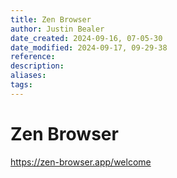 ```yaml
---
title: Zen Browser
author: Justin Bealer
date_created: 2024-09-16, 07-05-30
date_modified: 2024-09-17, 09-29-38
reference: 
description: 
aliases: 
tags: 
---
```

# Zen Browser

https://zen-browser.app/welcome

 
